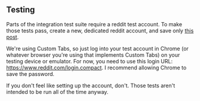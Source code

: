 ## Testing

Parts of the integration test suite require a reddit test account.
To make those tests pass, create a new, dedicated reddit account, and
save only [this post](https://www.reddit.com/r/androiddev/comments/6bqlds/kotlin_is_officially_supported_on_android/).

We're using Custom Tabs, so just log into your test account in Chrome
(or whatever browser you're using that implements Custom Tabs) on your
testing device or emulator. For now, you need to use this login URL:
https://www.reddit.com/login.compact. I recommend allowing Chrome to
save the password.

If you don't feel like setting up the account, don't. Those tests aren't
intended to be run all of the time anyway.

